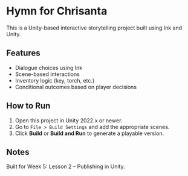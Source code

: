 # Hymn for Chrisanta

This is a Unity-based interactive storytelling project built using Ink and Unity.

## Features

- Dialogue choices using Ink
- Scene-based interactions
- Inventory logic (key, torch, etc.)
- Conditional outcomes based on player decisions

## How to Run

1. Open this project in Unity 2022.x or newer.
2. Go to `File > Build Settings` and add the appropriate scenes.
3. Click **Build** or **Build and Run** to generate a playable version.

## Notes

Built for Week 5: Lesson 2 – Publishing in Unity.